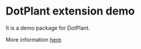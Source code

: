 DotPlant extension demo
=======================

It is a demo package for DotPlant.

More information [here](https://github.com/DevGroup-ru/yii2-extensions-manager/blob/master/docs/en/package-creation.md).
